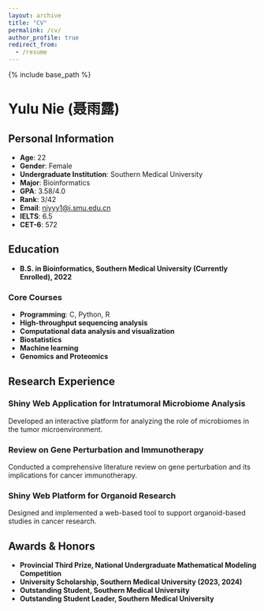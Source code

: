 ```yaml
---
layout: archive
title: "CV"
permalink: /cv/
author_profile: true
redirect_from:
  - /resume
---
```


{% include base_path %}

# **Yulu Nie (聂雨露)**  

## **Personal Information**  
- **Age**: 22  
- **Gender**: Female  
- **Undergraduate Institution**: Southern Medical University  
- **Major**: Bioinformatics  
- **GPA**: 3.58/4.0  
- **Rank**: 3/42  
- **Email**: niyyy1@i.smu.edu.cn  
- **IELTS**: 6.5  
- **CET-6**: 572  

## **Education**  
- **B.S. in Bioinformatics, Southern Medical University (Currently Enrolled), 2022**  

### **Core Courses**  
- **Programming**: C, Python, R  
- **High-throughput sequencing analysis**  
- **Computational data analysis and visualization**  
- **Biostatistics**  
- **Machine learning**  
- **Genomics and Proteomics**  

## **Research Experience**  

### **Shiny Web Application for Intratumoral Microbiome Analysis**  
Developed an interactive platform for analyzing the role of microbiomes in the tumor microenvironment.  

### **Review on Gene Perturbation and Immunotherapy**  
Conducted a comprehensive literature review on gene perturbation and its implications for cancer immunotherapy.  

### **Shiny Web Platform for Organoid Research**  
Designed and implemented a web-based tool to support organoid-based studies in cancer research.  

## **Awards & Honors**  
- **Provincial Third Prize, National Undergraduate Mathematical Modeling Competition**  
- **University Scholarship, Southern Medical University (2023, 2024)**  
- **Outstanding Student, Southern Medical University**  
- **Outstanding Student Leader, Southern Medical University**  

